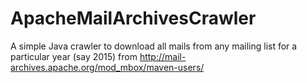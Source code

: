 # ApacheMailArchivesCrawler
A simple Java crawler to download all mails from any mailing list for a particular year (say 2015) from http://mail-archives.apache.org/mod_mbox/maven-users/

